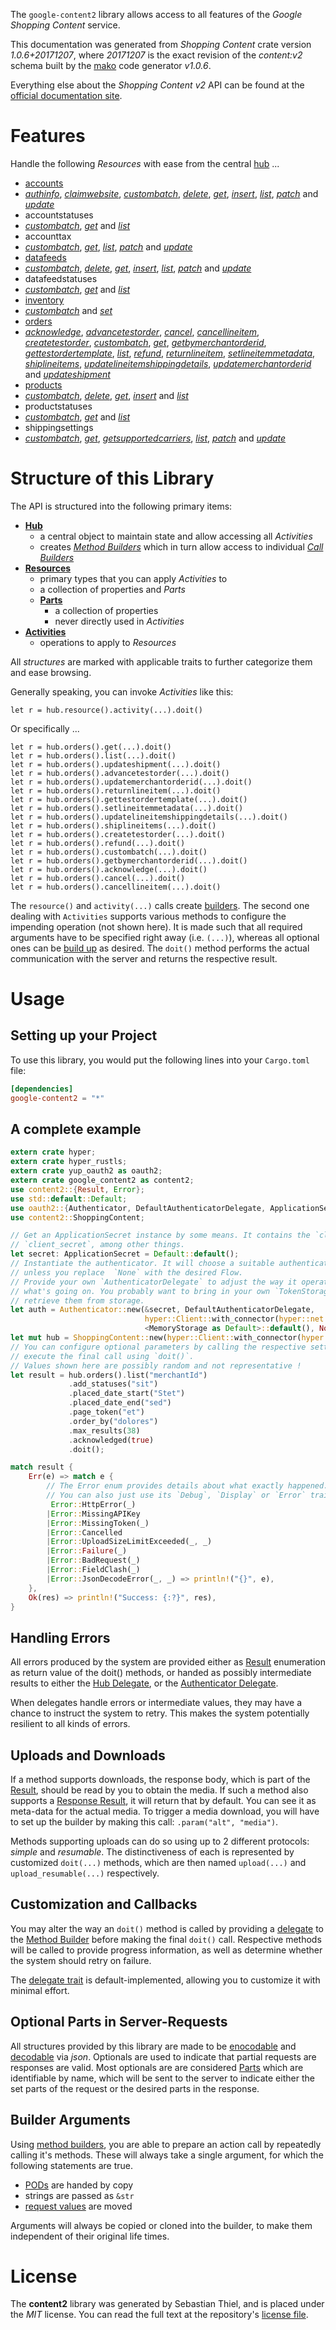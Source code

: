 <!---
DO NOT EDIT !
This file was generated automatically from 'src/mako/api/README.md.mako'
DO NOT EDIT !
-->
The `google-content2` library allows access to all features of the *Google Shopping Content* service.

This documentation was generated from *Shopping Content* crate version *1.0.6+20171207*, where *20171207* is the exact revision of the *content:v2* schema built by the [mako](http://www.makotemplates.org/) code generator *v1.0.6*.

Everything else about the *Shopping Content* *v2* API can be found at the
[official documentation site](https://developers.google.com/shopping-content).
# Features

Handle the following *Resources* with ease from the central [hub](https://docs.rs/google-content2/1.0.6+20171207/google_content2/struct.ShoppingContent.html) ... 

* [accounts](https://docs.rs/google-content2/1.0.6+20171207/google_content2/struct.Account.html)
 * [*authinfo*](https://docs.rs/google-content2/1.0.6+20171207/google_content2/struct.AccountAuthinfoCall.html), [*claimwebsite*](https://docs.rs/google-content2/1.0.6+20171207/google_content2/struct.AccountClaimwebsiteCall.html), [*custombatch*](https://docs.rs/google-content2/1.0.6+20171207/google_content2/struct.AccountCustombatchCall.html), [*delete*](https://docs.rs/google-content2/1.0.6+20171207/google_content2/struct.AccountDeleteCall.html), [*get*](https://docs.rs/google-content2/1.0.6+20171207/google_content2/struct.AccountGetCall.html), [*insert*](https://docs.rs/google-content2/1.0.6+20171207/google_content2/struct.AccountInsertCall.html), [*list*](https://docs.rs/google-content2/1.0.6+20171207/google_content2/struct.AccountListCall.html), [*patch*](https://docs.rs/google-content2/1.0.6+20171207/google_content2/struct.AccountPatchCall.html) and [*update*](https://docs.rs/google-content2/1.0.6+20171207/google_content2/struct.AccountUpdateCall.html)
* accountstatuses
 * [*custombatch*](https://docs.rs/google-content2/1.0.6+20171207/google_content2/struct.AccountstatuseCustombatchCall.html), [*get*](https://docs.rs/google-content2/1.0.6+20171207/google_content2/struct.AccountstatuseGetCall.html) and [*list*](https://docs.rs/google-content2/1.0.6+20171207/google_content2/struct.AccountstatuseListCall.html)
* accounttax
 * [*custombatch*](https://docs.rs/google-content2/1.0.6+20171207/google_content2/struct.AccounttaxCustombatchCall.html), [*get*](https://docs.rs/google-content2/1.0.6+20171207/google_content2/struct.AccounttaxGetCall.html), [*list*](https://docs.rs/google-content2/1.0.6+20171207/google_content2/struct.AccounttaxListCall.html), [*patch*](https://docs.rs/google-content2/1.0.6+20171207/google_content2/struct.AccounttaxPatchCall.html) and [*update*](https://docs.rs/google-content2/1.0.6+20171207/google_content2/struct.AccounttaxUpdateCall.html)
* [datafeeds](https://docs.rs/google-content2/1.0.6+20171207/google_content2/struct.Datafeed.html)
 * [*custombatch*](https://docs.rs/google-content2/1.0.6+20171207/google_content2/struct.DatafeedCustombatchCall.html), [*delete*](https://docs.rs/google-content2/1.0.6+20171207/google_content2/struct.DatafeedDeleteCall.html), [*get*](https://docs.rs/google-content2/1.0.6+20171207/google_content2/struct.DatafeedGetCall.html), [*insert*](https://docs.rs/google-content2/1.0.6+20171207/google_content2/struct.DatafeedInsertCall.html), [*list*](https://docs.rs/google-content2/1.0.6+20171207/google_content2/struct.DatafeedListCall.html), [*patch*](https://docs.rs/google-content2/1.0.6+20171207/google_content2/struct.DatafeedPatchCall.html) and [*update*](https://docs.rs/google-content2/1.0.6+20171207/google_content2/struct.DatafeedUpdateCall.html)
* datafeedstatuses
 * [*custombatch*](https://docs.rs/google-content2/1.0.6+20171207/google_content2/struct.DatafeedstatuseCustombatchCall.html), [*get*](https://docs.rs/google-content2/1.0.6+20171207/google_content2/struct.DatafeedstatuseGetCall.html) and [*list*](https://docs.rs/google-content2/1.0.6+20171207/google_content2/struct.DatafeedstatuseListCall.html)
* [inventory](https://docs.rs/google-content2/1.0.6+20171207/google_content2/struct.Inventory.html)
 * [*custombatch*](https://docs.rs/google-content2/1.0.6+20171207/google_content2/struct.InventoryCustombatchCall.html) and [*set*](https://docs.rs/google-content2/1.0.6+20171207/google_content2/struct.InventorySetCall.html)
* [orders](https://docs.rs/google-content2/1.0.6+20171207/google_content2/struct.Order.html)
 * [*acknowledge*](https://docs.rs/google-content2/1.0.6+20171207/google_content2/struct.OrderAcknowledgeCall.html), [*advancetestorder*](https://docs.rs/google-content2/1.0.6+20171207/google_content2/struct.OrderAdvancetestorderCall.html), [*cancel*](https://docs.rs/google-content2/1.0.6+20171207/google_content2/struct.OrderCancelCall.html), [*cancellineitem*](https://docs.rs/google-content2/1.0.6+20171207/google_content2/struct.OrderCancellineitemCall.html), [*createtestorder*](https://docs.rs/google-content2/1.0.6+20171207/google_content2/struct.OrderCreatetestorderCall.html), [*custombatch*](https://docs.rs/google-content2/1.0.6+20171207/google_content2/struct.OrderCustombatchCall.html), [*get*](https://docs.rs/google-content2/1.0.6+20171207/google_content2/struct.OrderGetCall.html), [*getbymerchantorderid*](https://docs.rs/google-content2/1.0.6+20171207/google_content2/struct.OrderGetbymerchantorderidCall.html), [*gettestordertemplate*](https://docs.rs/google-content2/1.0.6+20171207/google_content2/struct.OrderGettestordertemplateCall.html), [*list*](https://docs.rs/google-content2/1.0.6+20171207/google_content2/struct.OrderListCall.html), [*refund*](https://docs.rs/google-content2/1.0.6+20171207/google_content2/struct.OrderRefundCall.html), [*returnlineitem*](https://docs.rs/google-content2/1.0.6+20171207/google_content2/struct.OrderReturnlineitemCall.html), [*setlineitemmetadata*](https://docs.rs/google-content2/1.0.6+20171207/google_content2/struct.OrderSetlineitemmetadataCall.html), [*shiplineitems*](https://docs.rs/google-content2/1.0.6+20171207/google_content2/struct.OrderShiplineitemCall.html), [*updatelineitemshippingdetails*](https://docs.rs/google-content2/1.0.6+20171207/google_content2/struct.OrderUpdatelineitemshippingdetailCall.html), [*updatemerchantorderid*](https://docs.rs/google-content2/1.0.6+20171207/google_content2/struct.OrderUpdatemerchantorderidCall.html) and [*updateshipment*](https://docs.rs/google-content2/1.0.6+20171207/google_content2/struct.OrderUpdateshipmentCall.html)
* [products](https://docs.rs/google-content2/1.0.6+20171207/google_content2/struct.Product.html)
 * [*custombatch*](https://docs.rs/google-content2/1.0.6+20171207/google_content2/struct.ProductCustombatchCall.html), [*delete*](https://docs.rs/google-content2/1.0.6+20171207/google_content2/struct.ProductDeleteCall.html), [*get*](https://docs.rs/google-content2/1.0.6+20171207/google_content2/struct.ProductGetCall.html), [*insert*](https://docs.rs/google-content2/1.0.6+20171207/google_content2/struct.ProductInsertCall.html) and [*list*](https://docs.rs/google-content2/1.0.6+20171207/google_content2/struct.ProductListCall.html)
* productstatuses
 * [*custombatch*](https://docs.rs/google-content2/1.0.6+20171207/google_content2/struct.ProductstatuseCustombatchCall.html), [*get*](https://docs.rs/google-content2/1.0.6+20171207/google_content2/struct.ProductstatuseGetCall.html) and [*list*](https://docs.rs/google-content2/1.0.6+20171207/google_content2/struct.ProductstatuseListCall.html)
* shippingsettings
 * [*custombatch*](https://docs.rs/google-content2/1.0.6+20171207/google_content2/struct.ShippingsettingCustombatchCall.html), [*get*](https://docs.rs/google-content2/1.0.6+20171207/google_content2/struct.ShippingsettingGetCall.html), [*getsupportedcarriers*](https://docs.rs/google-content2/1.0.6+20171207/google_content2/struct.ShippingsettingGetsupportedcarrierCall.html), [*list*](https://docs.rs/google-content2/1.0.6+20171207/google_content2/struct.ShippingsettingListCall.html), [*patch*](https://docs.rs/google-content2/1.0.6+20171207/google_content2/struct.ShippingsettingPatchCall.html) and [*update*](https://docs.rs/google-content2/1.0.6+20171207/google_content2/struct.ShippingsettingUpdateCall.html)




# Structure of this Library

The API is structured into the following primary items:

* **[Hub](https://docs.rs/google-content2/1.0.6+20171207/google_content2/struct.ShoppingContent.html)**
    * a central object to maintain state and allow accessing all *Activities*
    * creates [*Method Builders*](https://docs.rs/google-content2/1.0.6+20171207/google_content2/trait.MethodsBuilder.html) which in turn
      allow access to individual [*Call Builders*](https://docs.rs/google-content2/1.0.6+20171207/google_content2/trait.CallBuilder.html)
* **[Resources](https://docs.rs/google-content2/1.0.6+20171207/google_content2/trait.Resource.html)**
    * primary types that you can apply *Activities* to
    * a collection of properties and *Parts*
    * **[Parts](https://docs.rs/google-content2/1.0.6+20171207/google_content2/trait.Part.html)**
        * a collection of properties
        * never directly used in *Activities*
* **[Activities](https://docs.rs/google-content2/1.0.6+20171207/google_content2/trait.CallBuilder.html)**
    * operations to apply to *Resources*

All *structures* are marked with applicable traits to further categorize them and ease browsing.

Generally speaking, you can invoke *Activities* like this:

```Rust,ignore
let r = hub.resource().activity(...).doit()
```

Or specifically ...

```ignore
let r = hub.orders().get(...).doit()
let r = hub.orders().list(...).doit()
let r = hub.orders().updateshipment(...).doit()
let r = hub.orders().advancetestorder(...).doit()
let r = hub.orders().updatemerchantorderid(...).doit()
let r = hub.orders().returnlineitem(...).doit()
let r = hub.orders().gettestordertemplate(...).doit()
let r = hub.orders().setlineitemmetadata(...).doit()
let r = hub.orders().updatelineitemshippingdetails(...).doit()
let r = hub.orders().shiplineitems(...).doit()
let r = hub.orders().createtestorder(...).doit()
let r = hub.orders().refund(...).doit()
let r = hub.orders().custombatch(...).doit()
let r = hub.orders().getbymerchantorderid(...).doit()
let r = hub.orders().acknowledge(...).doit()
let r = hub.orders().cancel(...).doit()
let r = hub.orders().cancellineitem(...).doit()
```

The `resource()` and `activity(...)` calls create [builders][builder-pattern]. The second one dealing with `Activities` 
supports various methods to configure the impending operation (not shown here). It is made such that all required arguments have to be 
specified right away (i.e. `(...)`), whereas all optional ones can be [build up][builder-pattern] as desired.
The `doit()` method performs the actual communication with the server and returns the respective result.

# Usage

## Setting up your Project

To use this library, you would put the following lines into your `Cargo.toml` file:

```toml
[dependencies]
google-content2 = "*"
```

## A complete example

```Rust
extern crate hyper;
extern crate hyper_rustls;
extern crate yup_oauth2 as oauth2;
extern crate google_content2 as content2;
use content2::{Result, Error};
use std::default::Default;
use oauth2::{Authenticator, DefaultAuthenticatorDelegate, ApplicationSecret, MemoryStorage};
use content2::ShoppingContent;

// Get an ApplicationSecret instance by some means. It contains the `client_id` and 
// `client_secret`, among other things.
let secret: ApplicationSecret = Default::default();
// Instantiate the authenticator. It will choose a suitable authentication flow for you, 
// unless you replace  `None` with the desired Flow.
// Provide your own `AuthenticatorDelegate` to adjust the way it operates and get feedback about 
// what's going on. You probably want to bring in your own `TokenStorage` to persist tokens and
// retrieve them from storage.
let auth = Authenticator::new(&secret, DefaultAuthenticatorDelegate,
                              hyper::Client::with_connector(hyper::net::HttpsConnector::new(hyper_rustls::TlsClient::new())),
                              <MemoryStorage as Default>::default(), None);
let mut hub = ShoppingContent::new(hyper::Client::with_connector(hyper::net::HttpsConnector::new(hyper_rustls::TlsClient::new())), auth);
// You can configure optional parameters by calling the respective setters at will, and
// execute the final call using `doit()`.
// Values shown here are possibly random and not representative !
let result = hub.orders().list("merchantId")
             .add_statuses("sit")
             .placed_date_start("Stet")
             .placed_date_end("sed")
             .page_token("et")
             .order_by("dolores")
             .max_results(38)
             .acknowledged(true)
             .doit();

match result {
    Err(e) => match e {
        // The Error enum provides details about what exactly happened.
        // You can also just use its `Debug`, `Display` or `Error` traits
         Error::HttpError(_)
        |Error::MissingAPIKey
        |Error::MissingToken(_)
        |Error::Cancelled
        |Error::UploadSizeLimitExceeded(_, _)
        |Error::Failure(_)
        |Error::BadRequest(_)
        |Error::FieldClash(_)
        |Error::JsonDecodeError(_, _) => println!("{}", e),
    },
    Ok(res) => println!("Success: {:?}", res),
}

```
## Handling Errors

All errors produced by the system are provided either as [Result](https://docs.rs/google-content2/1.0.6+20171207/google_content2/enum.Result.html) enumeration as return value of 
the doit() methods, or handed as possibly intermediate results to either the 
[Hub Delegate](https://docs.rs/google-content2/1.0.6+20171207/google_content2/trait.Delegate.html), or the [Authenticator Delegate](https://docs.rs/yup-oauth2/*/yup_oauth2/trait.AuthenticatorDelegate.html).

When delegates handle errors or intermediate values, they may have a chance to instruct the system to retry. This 
makes the system potentially resilient to all kinds of errors.

## Uploads and Downloads
If a method supports downloads, the response body, which is part of the [Result](https://docs.rs/google-content2/1.0.6+20171207/google_content2/enum.Result.html), should be
read by you to obtain the media.
If such a method also supports a [Response Result](https://docs.rs/google-content2/1.0.6+20171207/google_content2/trait.ResponseResult.html), it will return that by default.
You can see it as meta-data for the actual media. To trigger a media download, you will have to set up the builder by making
this call: `.param("alt", "media")`.

Methods supporting uploads can do so using up to 2 different protocols: 
*simple* and *resumable*. The distinctiveness of each is represented by customized 
`doit(...)` methods, which are then named `upload(...)` and `upload_resumable(...)` respectively.

## Customization and Callbacks

You may alter the way an `doit()` method is called by providing a [delegate](https://docs.rs/google-content2/1.0.6+20171207/google_content2/trait.Delegate.html) to the 
[Method Builder](https://docs.rs/google-content2/1.0.6+20171207/google_content2/trait.CallBuilder.html) before making the final `doit()` call. 
Respective methods will be called to provide progress information, as well as determine whether the system should 
retry on failure.

The [delegate trait](https://docs.rs/google-content2/1.0.6+20171207/google_content2/trait.Delegate.html) is default-implemented, allowing you to customize it with minimal effort.

## Optional Parts in Server-Requests

All structures provided by this library are made to be [enocodable](https://docs.rs/google-content2/1.0.6+20171207/google_content2/trait.RequestValue.html) and 
[decodable](https://docs.rs/google-content2/1.0.6+20171207/google_content2/trait.ResponseResult.html) via *json*. Optionals are used to indicate that partial requests are responses 
are valid.
Most optionals are are considered [Parts](https://docs.rs/google-content2/1.0.6+20171207/google_content2/trait.Part.html) which are identifiable by name, which will be sent to 
the server to indicate either the set parts of the request or the desired parts in the response.

## Builder Arguments

Using [method builders](https://docs.rs/google-content2/1.0.6+20171207/google_content2/trait.CallBuilder.html), you are able to prepare an action call by repeatedly calling it's methods.
These will always take a single argument, for which the following statements are true.

* [PODs][wiki-pod] are handed by copy
* strings are passed as `&str`
* [request values](https://docs.rs/google-content2/1.0.6+20171207/google_content2/trait.RequestValue.html) are moved

Arguments will always be copied or cloned into the builder, to make them independent of their original life times.

[wiki-pod]: http://en.wikipedia.org/wiki/Plain_old_data_structure
[builder-pattern]: http://en.wikipedia.org/wiki/Builder_pattern
[google-go-api]: https://github.com/google/google-api-go-client

# License
The **content2** library was generated by Sebastian Thiel, and is placed 
under the *MIT* license.
You can read the full text at the repository's [license file][repo-license].

[repo-license]: https://github.com/Byron/google-apis-rsblob/master/LICENSE.md
